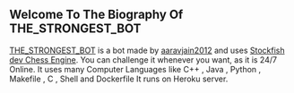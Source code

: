 ## Welcome To The Biography Of THE_STRONGEST_BOT

[THE_STRONGEST_BOT](https://lichess.org/@/THE_STRONGEST_BOT) is a bot made by [aaravjain2012](https://lichess.org/@/aaravjain2012) and uses [Stockfish dev Chess Engine](http://abrok.eu/stockfish/latest/linux/stockfish_x64_modern.zip).
You can challenge it whenever you want, as it is 24/7 Online.
It uses many Computer Languages like C++ , Java , Python , Makefile , C , Shell and Dockerfile
It runs on Heroku server.
